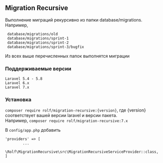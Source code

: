 ## Migration Recursive
Выполнение миграций рекурсивно из папки database/migrations. Например,
```
 database/migrations/old
 database/migrations/sprint-1
 database/migrations/sprint-2
 database/migrations/sprint-3/bugfix
```
Из всех выше перечисленных папок выполнятся миграции

### Поддерживаемые версии
````
Laravel 5.4 - 5.8  
Laravel 6.x  
Laravel 7.x  
````

### Установка

``composer require rolf/migration-recursive:{version}``, где {version} соответствует вашей версии laravel и версии пакета.  
Например, ``composer require rolf/migration-recursive:7.x``

В ``config/app.php`` добавить 
````
'providers' => [
        ...
        \Rolf\MigrationRecursive\src\MigrationRecursiveServiceProvider::class,
]
````


